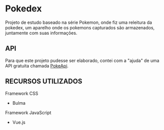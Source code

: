 # Pokedex

Projeto de estudo baseado na série Pokemon, onde fiz uma releitura da pokedex, um aparelho onde os pokemons capturados são armazenados, juntamente com suas informações.

<h2>API</h2>

Para que este projeto pudesse ser elaborado, contei com a "ajuda" de uma API gratuita chamada <a href="https://pokeapi.co">PokeApi</a>.

<h2>RECURSOS UTILIZADOS</h2>

Framework CSS
<ul>
  <li>Bulma</li>
</ul>

Framework JavaScript
<ul>
  <li>Vue.js</li>
</ul>
